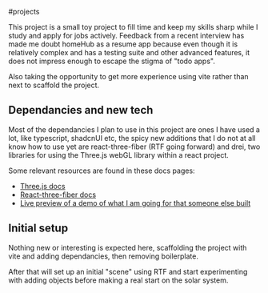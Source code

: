#projects 

This project is a small toy project to fill time and keep my skills sharp while I study and apply for jobs actively. Feedback from a recent interview has made me doubt homeHub as a resume app because even though it is relatively complex and has a testing suite and other advanced features, it does not impress enough to escape the stigma of "todo apps".

Also taking the opportunity to get more experience using vite rather than next to scaffold the project.

## Dependancies and new tech
Most of the dependancies I plan to use in this project are ones I have used a lot, like typescript, shadcnUI etc, the spicy new additions that I do not at all know how to use yet are react-three-fiber (RTF going forward) and drei, two libraries for using the Three.js webGL library within a react project. 

Some relevant resources are found in these docs pages:
- [Three.js docs](https://threejs.org/docs/index.html#manual/en/introduction/Creating-a-scene)
- [React-three-fiber docs](https://docs.pmnd.rs/react-three-fiber/getting-started/introduction)
- [Live preview of a demo of what I am going for that someone else built](https://codesandbox.io/p/sandbox/animated-solarsystem-with-react-three-fiber-2-1-w821r?file=%2Fpackage.json)

## Initial setup
Nothing new or interesting is expected here, scaffolding the project with vite and adding dependancies, then removing boilerplate.

After that will set up an initial "scene" using RTF and start experimenting with adding objects before making a real start on the solar system.

